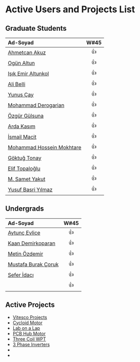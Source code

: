 # Active Users and Projects List


## Graduate Students

|      Ad-Soyad    | W#45|
|:-----------------|:---------------:|
| [Ahmetcan Akuz](https://github.com/ahmetcan-akuz)    | :+1: |
| [Ogün Altun](https://github.com/ogunaltun)    | :+1: |
| [Işık Emir Altunkol](https://github.com/emir-altunkol)    | :+1: |
| [Ali Belli](https://github.com/alibelli)    | :+1: |
| [Yunus Çay](https://github.com/cayunus)    | :+1: |
| [Mohammad Derogarian](https://github.com/MDerogarian)    | :+1: |
| [Özgür Gülsuna](https://github.com/ozgurgulsuna)    | :+1: |
| [Arda Kasım](https://github.com/ardakasim)    | :+1: |
| [İsmail Macit](https://github.com/ismailmacit)    | :+1: |
| [Mohammad Hossein Mokhtare](https://github.com/Mohammad-M93)    | :+1: |
| [Göktuğ Tonay](https://github.com/Gktut)    | :+1: |
| [Elif Topaloğlu](https://github.com/eliftplgl)    | :+1: |
| [M. Samet Yakut](https://github.com/sametyakut)    | :+1: |
| [Yusuf Basri Yılmaz](https://github.com/yusufbyilmaz)    | :+1: |


## Undergrads
|      Ad-Soyad    | W#45|
|:-----------------|:---------------:|
| [Aytunç Evlice](https://github.com/aytunc-evlice)    | :+1: |
| [Kaan Demirkoparan](https://github.com/KaanDemirkoparan)    | :+1: |
| [Metin Özdemir](https://github.com/metinozdemir01)    | :+1: |
| [Mustafa Burak Çoruk](https://github.com/MustafaBurakCORUK)    | :+1: |
| [Sefer İdacı](https://github.com/seferidaci)    | :+1: |
| []()    | :+1: |


## Active Projects

- [Vitesco Projects](https://github.com/odtu/VITESCO-METU)
- [Cycloid Motor](https://github.com/odtu/Cycloid-Integrated-Robotic-Actuator)
- [Lab on a Lap](https://github.com/odtu/lab-on-a-lap)
- [PCB Hub Motor](https://github.com/odtu/PCB-Hub-Motor)
- [Three Coil WPT](https://github.com/odtu/Three-Coil-Concurrent-WPT)
- [3 Phase Inverters](https://github.com/ahmetcan-akuz/3-Phase-Inverters)
- []()
- []()

